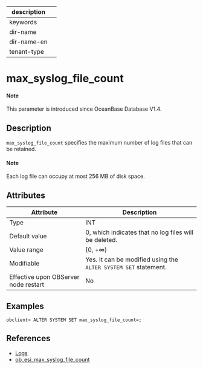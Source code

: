 |description||
|---|---|
|keywords||
|dir-name||
|dir-name-en||
|tenant-type||

# max_syslog_file_count

<main id="notice" type='explain'>
  <h4>Note</h4>
  <p>This parameter is introduced since OceanBase Database V1.4.</p>
</main>

## Description

`max_syslog_file_count` specifies the maximum number of log files that can be retained.

<main id="notice" type='explain'>
<h4>Note</h4>
<p>Each log file can occupy at most 256 MB of disk space.</p>
</main>

## Attributes

| **Attribute** | **Description** |
|------------------|----------|
| Type | INT |
| Default value | 0, which indicates that no log files will be deleted. |
| Value range | \[0, +∞) |
| Modifiable  | Yes. It can be modified using the `ALTER SYSTEM SET` statement.|
| Effective upon OBServer node restart | No |

## Examples

```shell
obclient> ALTER SYSTEM SET max_syslog_file_count=;
```

## References

* [Logs](../../../../700.reference/100.oceanbase-database-concepts/1200.observer-node-architecture/400.log.md)
* [ob_esi_max_syslog_file_count](24900.ob_esi_max_syslog_file_count.md)